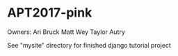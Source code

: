 # APT2017-pink
Owners:
Ari Bruck
Matt Wey
Taylor Autry

See "mysite" directory for finished django tutorial project
